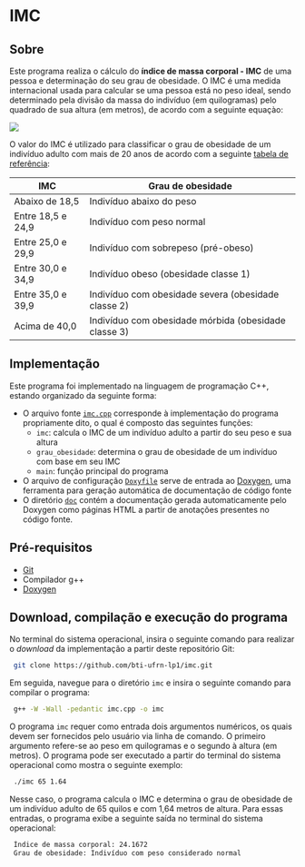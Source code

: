 # IMC

## Sobre
Este programa realiza o cálculo do **índice de massa corporal - IMC** de uma pessoa e determinação do seu grau de obesidade. O IMC é uma medida internacional usada para calcular se uma pessoa está no peso ideal, sendo determinado pela divisão da massa do indivíduo (em quilogramas) pelo quadrado de sua altura (em metros), de acordo com a seguinte equaçào: 

<img src="https://latex.codecogs.com/svg.latex?IMC=\frac{massa}{altura^2}" />

O valor do IMC é utilizado para classificar o grau de obesidade de um indivíduo adulto com mais de 20 anos de acordo com a seguinte [tabela de referência](https://www.euro.who.int/en/health-topics/disease-prevention/nutrition/a-healthy-lifestyle/body-mass-index-bmi):

| IMC | Grau de obesidade  |
| --- | ------------------ |
| Abaixo de 18,5 | Indivíduo abaixo do peso |
| Entre 18,5 e 24,9 | Indivíduo com peso normal |
| Entre 25,0 e 29,9 | Indivíduo com sobrepeso (pré-obeso) |
| Entre 30,0 e 34,9 | Indivíduo obeso (obesidade classe 1) |
| Entre 35,0 e 39,9 | Indivíduo com obesidade severa (obesidade classe 2) |
| Acima de 40,0 | Indivíduo com obesidade mórbida (obesidade classe 3) |

## Implementação
Este programa foi implementado na linguagem de programação C++, estando organizado da seguinte forma:
- O arquivo fonte [``imc.cpp``](https://github.com/bti-ufrn-lp1/imc/blob/master/imc.cpp) corresponde à implementação do programa propriamente dito, o qual é composto das seguintes funções:
     - ``imc``: calcula o IMC de um indivíduo adulto a partir do seu peso e sua altura
     - ``grau_obesidade``: determina o grau de obesidade de um indivíduo com base em seu IMC
     - ``main``: função principal do programa
- O arquivo de configuração [``Doxyfile``](https://github.com/bti-ufrn-lp1/imc/blob/master/Doxyfile) serve de entrada ao [Doxygen](https://www.doxygen.nl/), uma ferramenta para geração automática de documentação de código fonte
- O diretório [``doc``](https://github.com/bti-ufrn-lp1/imc/tree/master/doc) contém a documentação gerada automaticamente pelo Doxygen como páginas HTML a partir de anotações presentes no código fonte.

## Pré-requisitos
- [Git](https://git-scm.com)
- Compilador g++
- [Doxygen](https://www.doxygen.nl/)

## Download, compilação e execução do programa
No terminal do sistema operacional, insira o seguinte comando para realizar o *download* da implementação a partir deste repositório Git:

```bash
 git clone https://github.com/bti-ufrn-lp1/imc.git
```

Em seguida, navegue para o diretório ``imc`` e insira o seguinte comando para compilar o programa:

```bash
 g++ -W -Wall -pedantic imc.cpp -o imc
```

O programa ``imc`` requer como entrada dois argumentos numéricos, os quais devem ser fornecidos pelo usuário via linha de comando. O primeiro argumento refere-se ao peso em quilogramas e o segundo à altura (em metros). O programa pode ser executado a partir do terminal do sistema operacional como mostra o seguinte exemplo:

```bash
 ./imc 65 1.64
```

Nesse caso, o programa calcula o IMC e determina o grau de obesidade de um indivíduo adulto de 65 quilos e com 1,64 metros de altura. Para essas entradas, o programa exibe a seguinte saída no terminal do sistema operacional:

```bash
 Índice de massa corporal: 24.1672
 Grau de obesidade: Indivíduo com peso considerado normal
```
